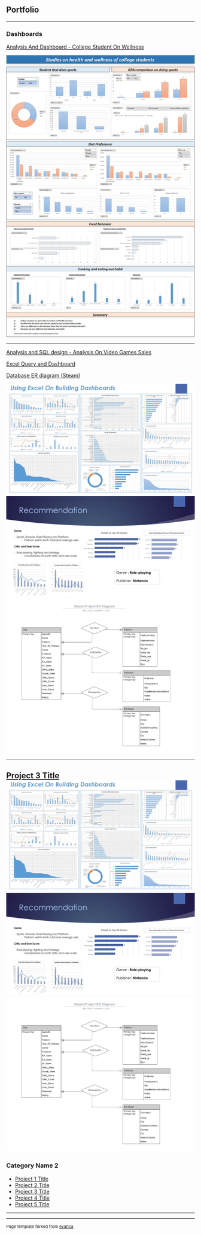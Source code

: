 ## Portfolio

---

### Dashboards

[Analysis And Dashboard - College Student On Wellness](/pdf/Project%20File%20(College%20Student%20On%20Wellness).xlsx)

<img src="images/Project%201.1.JPG?raw=true"/>
<img src="images/Project%201.2.JPG?raw=true"/>
<img src="images/Project%201.3.JPG?raw=true"/>

---
[Analysis and SQL design - Analysis On Video Games Sales](/pdf/Video%20Games%20Analysis%20For%20Steam.pptx)

[Excel Query and Dashboard](/pdf/Project%20File%20(College%20Student%20On%20Wellness).xlsx)

[Database ER diagram (Steam)](/pdf/Database%20ER%20diagram%20(Steam).pdf)

<img src="images/Project_2.1.JPG?raw=true"/>
<img src="images/Project_2.2.JPG?raw=true"/>
<img src="images/Project_2.3.JPG?raw=true"/>

---
[Project 3 Title](http://example.com/)
<img src="images/Project_2.1.JPG?raw=true"/>
<img src="images/Project_2.2.JPG?raw=true"/>
<img src="images/Project_2.3.JPG?raw=true"/>
---

### Category Name 2

- [Project 1 Title](http://example.com/)
- [Project 2 Title](http://example.com/)
- [Project 3 Title](http://example.com/)
- [Project 4 Title](http://example.com/)
- [Project 5 Title](http://example.com/)

---




---
<p style="font-size:11px">Page template forked from <a href="https://github.com/evanca/quick-portfolio">evanca</a></p>
<!-- Remove above link if you don't want to attibute -->
